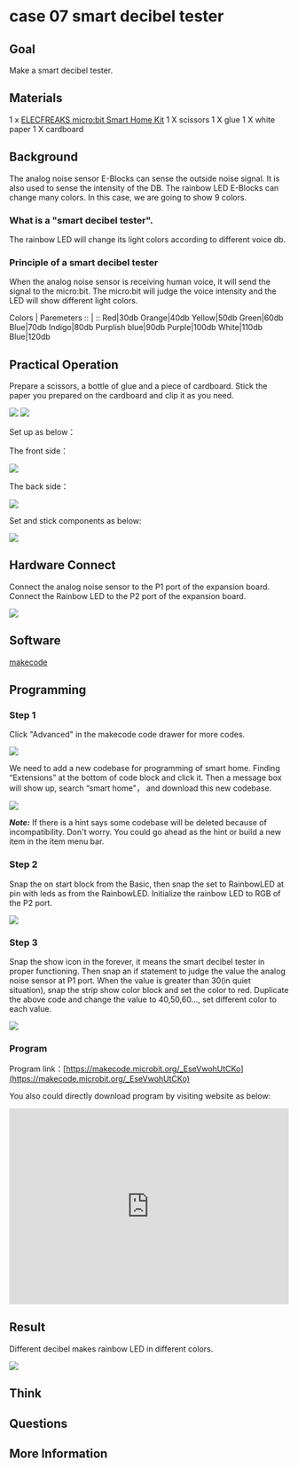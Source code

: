 # case 07 smart decibel tester

## Goal


 Make a smart decibel tester.

## Materials


1 x [ELECFREAKS micro:bit Smart Home Kit](https://www.elecfreaks.com/micro-bit-smart-home-kit.html)
 1 X scissors
 1 X glue
 1 X white paper
 1 X cardboard

## Background


 The analog noise sensor E-Blocks can sense the outside noise signal. It is also used to sense the intensity of the DB.
 The rainbow LED E-Blocks can change many colors. In this case, we are going to show 9 colors.

### What is a "smart decibel tester". 

 The rainbow LED will change its light colors according to different voice db.

### Principle of a smart decibel tester

 When the analog noise sensor is receiving human voice, it will send the signal to the micro:bit. The micro:bit will judge the voice intensity and the LED will show different light colors. 



Colors | Paremeters 
:: | :: 
Red|30db
Orange|40db
Yellow|50db
Green|60db
Blue|70db
Indigo|80db
Purplish blue|90db
Purple|100db
White|110db
Blue|120db

## Practical Operation


 Prepare a scissors, a bottle of glue and a piece of cardboard.
 Stick the paper you prepared on the cardboard and clip it as you need.

![](./images/iNQDeE5.jpg)
![](./images/lPcTNho.jpg)

 Set up as below：

The front side：

![](./images/DU35Etf.jpg)


The back side：

![](./images/T9ucg1r.jpg)

Set and stick components as below:

![](./images/MMB2HnH.jpg)


## Hardware Connect

Connect the analog noise sensor to the P1 port of the expansion board.
Connect the Rainbow LED to the P2 port of the expansion board.

![](./images/O4eOdnZ.jpg)

## Software

[makecode](https://makecode.microbit.org/#)
 

## Programming

### Step 1

 Click "Advanced" in the makecode code drawer for more codes.

![](./images/2qCyzQ7.png)

 We need to add a new codebase for programming of smart home. Finding “Extensions” at the bottom of code block and click it. Then a message box will show up, search “smart home"， and download this new codebase.

![](./images/OY706rv.png)

***Note:*** If there is a hint says some codebase will be deleted because of incompatibility. Don't worry. You could go ahead as the hint or build a new item in the item menu bar.

### Step 2

Snap the on start block from the Basic, then snap the set to RainbowLED at pin with leds as from the RainbowLED. Initialize the rainbow LED to RGB of the P2 port.

![](./images/1912tDD.png)

### Step 3

Snap the show icon in the forever, it means the smart decibel tester in proper functioning.
Then snap an if statement to judge the value the analog noise sensor at P1 port.
When the value is greater than 30(in quiet situation), snap the strip show color block and set the color to red.
Duplicate the above code and change the value to 40,50,60..., set different color to each value.

![](./images/EdCZok5.png)



### Program

Program link：[https://makecode.microbit.org/_EseVwohUtCKo](https://makecode.microbit.org/_EseVwohUtCKo)

You also could directly download program by visiting website as below:

<div style="position:relative;height:0;padding-bottom:70%;overflow:hidden;"><iframe style="position:absolute;top:0;left:0;width:100%;height:100%;" src="https://makecode.microbit.org/#pub:_EseVwohUtCKo" frameborder="0" sandbox="allow-popups allow-forms allow-scripts allow-same-origin"></iframe></div>  

## Result


 Different decibel makes rainbow LED in different colors.

![](./images/q2sED7W.gif)

## Think




## Questions



## More Information 


